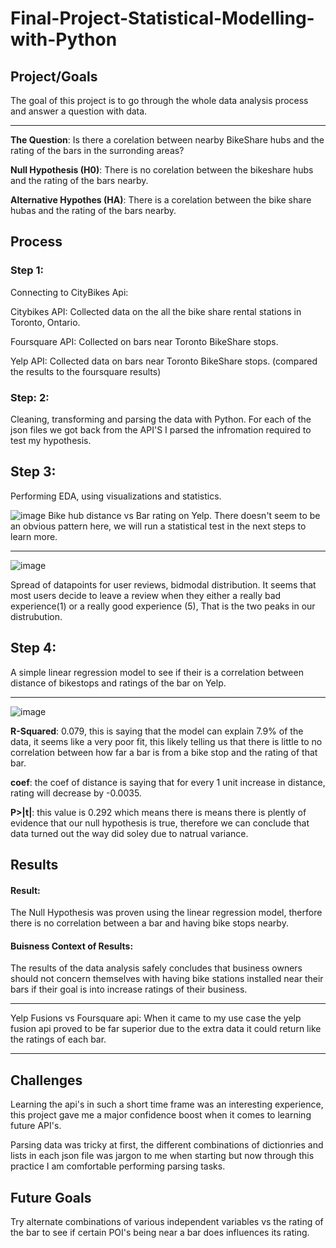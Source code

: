 # Final-Project-Statistical-Modelling-with-Python

## Project/Goals
The goal of this project is to go through the whole data analysis process and answer a question with data.

---

**The Question**: Is there a corelation between nearby BikeShare hubs and the rating of the bars in the surronding areas?

**Null Hypothesis (H0)**: There is no corelation between the bikeshare hubs and the rating of the bars nearby.

**Alternative Hypothes (HA)**: There is a corelation between the bike share hubas and the rating of the bars nearby.

## Process
### Step 1:
Connecting to CityBikes Api:

Citybikes API: Collected data on the all the bike share rental stations in Toronto, Ontario.

Foursquare API: Collected on bars near Toronto BikeShare stops.

Yelp API: Collected data on bars near Toronto BikeShare stops.
(compared the results to the foursquare results)

### Step: 2:
Cleaning, transforming and parsing the data with Python.
For each of the json files we got back from the API'S I parsed the infromation required to test my hypothesis.

## Step 3:
Performing EDA, using visualizations and statistics.


![image](https://github.com/Christopher-DSA/Statistical-Modelling-Project/assets/132075292/0c214198-6f1d-4df3-b6c2-d50f086e026e)
Bike hub distance vs Bar rating on Yelp. There doesn't seem to be an obvious pattern here, we will run a statistical test in the next steps to learn more.

---

![image](https://github.com/Christopher-DSA/Statistical-Modelling-Project/assets/132075292/c774b63d-c846-4f24-865c-ee44a38d4e96)

Spread of datapoints for user reviews, bidmodal distribution. It seems that most users decide to leave a review when they either a really bad experience(1) or a really good experience (5),
That is the two peaks in our distrubution.

## Step 4:
A simple linear regression model to see if their is a correlation between distance of bikestops and ratings of the bar on Yelp.

---
![image](https://github.com/Christopher-DSA/Statistical-Modelling-Project/assets/132075292/83d2bbdd-4555-404d-9ba8-de61ef1b5088)

**R-Squared**: 0.079, this is saying that the model can explain 7.9% of the data, it seems like a very poor fit, this likely telling us that
there is little to no correlation between how far a bar is from a bike stop and the rating of that bar.

**coef**: the coef of distance is saying that for every 1 unit increase in distance, rating will decrease by -0.0035.

**P>|t|**: this value is 0.292 which means there is means there is plently of evidence that our null hypothesis is true, therefore we can conclude that data turned out the way did soley due to natrual variance.

## Results

#### Result:
The Null Hypothesis was proven using the linear regression model, therfore there is no correlation between a bar and having bike stops nearby.

#### Buisness Context of Results:
The results of the data analysis safely concludes that business owners should not concern themselves with having bike stations installed near their bars if their goal is into increase ratings of their business.

---

Yelp Fusions vs Foursquare api:
When it came to my use case the yelp fusion api proved to be far superior due to the extra data it could return like the ratings of each bar.

---
## Challenges 
Learning the api's in such a short time frame was an interesting experience, this project gave me a major confidence boost when it comes to learning future API's.

Parsing data was tricky at first, the different combinations of dictionries and lists in each json file was jargon to me when starting but now through this practice I am comfortable
performing parsing tasks.

## Future Goals
Try alternate combinations of various independent variables vs the rating of the bar to see if certain POI's being near a bar does influences its rating.
